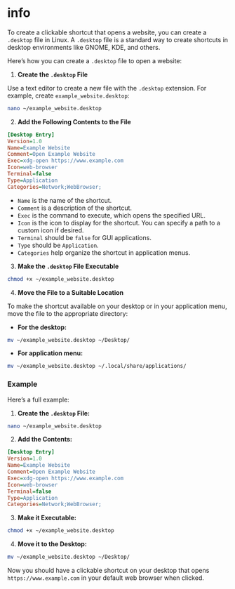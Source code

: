 # info
 
To create a clickable shortcut that opens a website, you can create a `.desktop` file in Linux. A `.desktop` file is a standard way to create shortcuts in desktop environments like GNOME, KDE, and others.

Here’s how you can create a `.desktop` file to open a website:

1. **Create the `.desktop` File**

Use a text editor to create a new file with the `.desktop` extension. For example, create `example_website.desktop`:

```sh
nano ~/example_website.desktop
```

2. **Add the Following Contents to the File**

```ini
[Desktop Entry]
Version=1.0
Name=Example Website
Comment=Open Example Website
Exec=xdg-open https://www.example.com
Icon=web-browser
Terminal=false
Type=Application
Categories=Network;WebBrowser;
```

- `Name` is the name of the shortcut.
- `Comment` is a description of the shortcut.
- `Exec` is the command to execute, which opens the specified URL.
- `Icon` is the icon to display for the shortcut. You can specify a path to a custom icon if desired.
- `Terminal` should be `false` for GUI applications.
- `Type` should be `Application`.
- `Categories` help organize the shortcut in application menus.

3. **Make the `.desktop` File Executable**

```sh
chmod +x ~/example_website.desktop
```

4. **Move the File to a Suitable Location**

To make the shortcut available on your desktop or in your application menu, move the file to the appropriate directory:

- **For the desktop:**

```sh
mv ~/example_website.desktop ~/Desktop/
```

- **For application menu:**

```sh
mv ~/example_website.desktop ~/.local/share/applications/
```

### Example

Here’s a full example:

1. **Create the `.desktop` File:**

```sh
nano ~/example_website.desktop
```

2. **Add the Contents:**

```ini
[Desktop Entry]
Version=1.0
Name=Example Website
Comment=Open Example Website
Exec=xdg-open https://www.example.com
Icon=web-browser
Terminal=false
Type=Application
Categories=Network;WebBrowser;
```

3. **Make it Executable:**

```sh
chmod +x ~/example_website.desktop
```

4. **Move it to the Desktop:**

```sh
mv ~/example_website.desktop ~/Desktop/
```

Now you should have a clickable shortcut on your desktop that opens `https://www.example.com` in your default web browser when clicked.